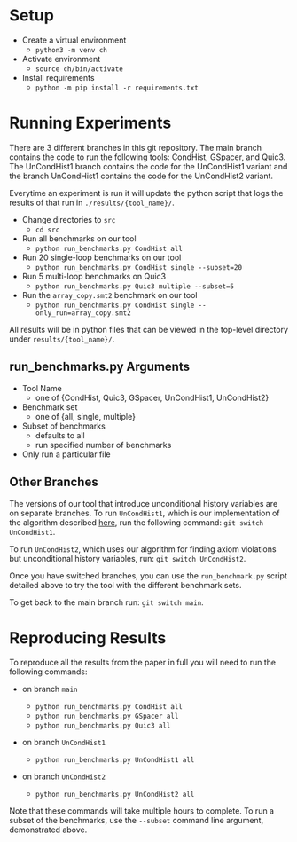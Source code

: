 # Setup
- Create a virtual environment
  - `python3 -m venv ch`
- Activate environment
  - `source ch/bin/activate`
- Install requirements
  - `python -m pip install -r requirements.txt`

# Running Experiments
There are 3 different branches in this git repository. The main branch
contains the code to run the following tools: CondHist, GSpacer, and
Quic3. The UnCondHist1 branch contains the code for the UnCondHist1
variant and the branch UnCondHist1 contains the code for the
UnCondHist2 variant.

Everytime an experiment is run it will update the python script that
logs the results of that run in `./results/{tool_name}/`.

- Change directories to `src`
  - `cd src`
- Run all benchmarks on our tool
  - `python run_benchmarks.py CondHist all`
- Run 20 single-loop benchmarks on our tool
  - `python run_benchmarks.py CondHist single --subset=20`
- Run 5 multi-loop benchmarks on Quic3
  - `python run_benchmarks.py Quic3 multiple --subset=5`
- Run the `array_copy.smt2` benchmark on our tool
  - `python run_benchmarks.py CondHist single --only_run=array_copy.smt2`

All results will be in python files that can be viewed in the
top-level directory under `results/{tool_name}/`.

## run_benchmarks.py Arguments

- Tool Name
  - one of {CondHist, Quic3, GSpacer, UnCondHist1, UnCondHist2}
- Benchmark set
  - one of {all, single, multiple}
- Subset of benchmarks
  - defaults to all
  - run specified number of benchmarks
- Only run a particular file

## Other Branches

The versions of our tool that introduce unconditional history
variables are on separate branches. To run `UnCondHist1`, which is our
implementation of the algorithm described
[here](https://cs.stanford.edu/~padon/arrays-prophecy-tacas2021.pdf),
run the following command: `git switch UnCondHist1`.

To run `UnCondHist2`, which uses our algorithm for finding axiom
violations but unconditional history variables, run: `git switch
UnCondHist2`.

Once you have switched branches, you can use the `run_benchmark.py`
script detailed above to try the tool with the different benchmark
sets.

To get back to the main branch run: `git switch main`.

# Reproducing Results
To reproduce all the results from the paper in full you will need to
run the following commands:

- on branch `main`
  - `python run_benchmarks.py CondHist all`
  - `python run_benchmarks.py GSpacer all`
  - `python run_benchmarks.py Quic3 all`

- on branch `UnCondHist1`
  - `python run_benchmarks.py UnCondHist1 all`

- on branch `UnCondHist2`
  - `python run_benchmarks.py UnCondHist2 all`

Note that these commands will take multiple hours to complete. To run
a subset of the benchmarks, use the `--subset` command line argument,
demonstrated above.




